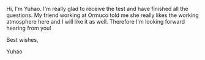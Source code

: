 Hi, I'm Yuhao. I'm really glad to receive the test and have finished all the questions. My friend working at Ormuco told me she really
likes the working atmosphere here and I will like it as well. Therefore I'm looking forward hearing from you!



Best wishes,

Yuhao
